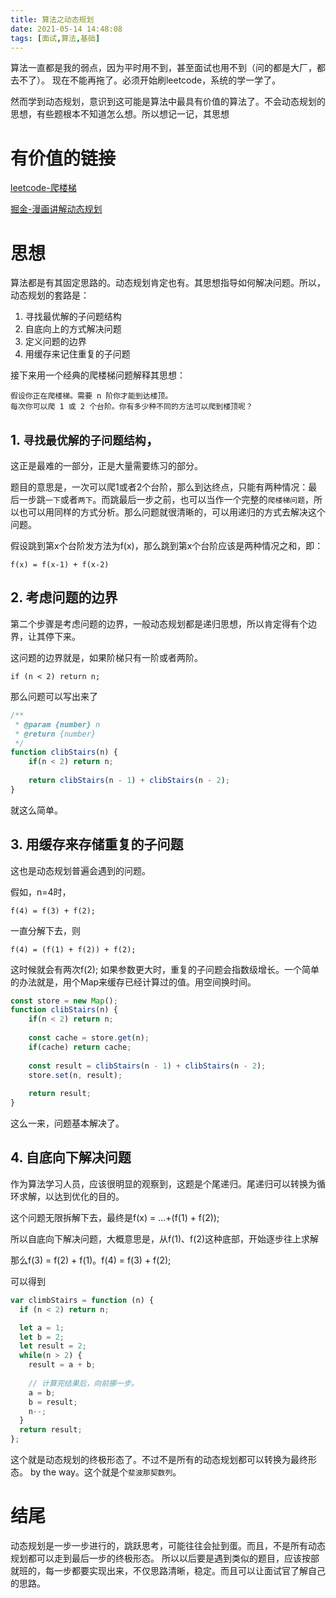 ```yaml
---
title: 算法之动态规划
date: 2021-05-14 14:48:08
tags: [面试,算法,基础]
---
```


算法一直都是我的弱点，因为平时用不到，甚至面试也用不到（问的都是大厂，都去不了）。
现在不能再拖了。必须开始刷leetcode，系统的学一学了。

然而学到动态规划，意识到这可能是算法中最具有价值的算法了。不会动态规划的思想，有些题根本不知道怎么想。所以想记一记，其思想

<!-- more -->

# 有价值的链接

[leetcode-爬楼梯](https://leetcode-cn.com/problems/climbing-stairs/)

[掘金-漫画讲解动态规划](https://juejin.cn/post/6844903520039075847)

# 思想

算法都是有其固定思路的。动态规划肯定也有。其思想指导如何解决问题。所以，动态规划的套路是：

1. 寻找最优解的子问题结构
2. 自底向上的方式解决问题
3. 定义问题的边界
4. 用缓存来记住重复的子问题

接下来用一个经典的爬楼梯问题解释其思想：

	假设你正在爬楼梯。需要 n 阶你才能到达楼顶。
	每次你可以爬 1 或 2 个台阶。你有多少种不同的方法可以爬到楼顶呢？

## 1. `寻找最优解的子问题结构`，

这正是最难的一部分，正是大量需要练习的部分。

题目的意思是，一次可以爬1或者2个台阶，那么到达终点，只能有两种情况：最后一步跳`一下`或者`两下`。而跳最后一步之前，也可以当作一个完整的`爬楼梯问题`，所以也可以用同样的方式分析。那么问题就很清晰的，可以用递归的方式去解决这个问题。

假设跳到第x个台阶发方法为f(x)，那么跳到第x个台阶应该是两种情况之和，即：

	f(x) = f(x-1) + f(x-2)
	
## 2. 考虑问题的边界

第二个步骤是考虑问题的边界，一般动态规划都是递归思想，所以肯定得有个边界，让其停下来。

这问题的边界就是，如果阶梯只有一阶或者两阶。

	if (n < 2) return n;

那么问题可以写出来了

```javascript
/**
 * @param {number} n
 * @return {number}
 */
function clibStairs(n) {
	if(n < 2) return n;
	
	return clibStairs(n - 1) + clibStairs(n - 2);
}
```

就这么简单。



## 3. 用缓存来存储重复的子问题

这也是动态规划普遍会遇到的问题。

假如，n=4时，

	f(4) = f(3) + f(2);
	
一直分解下去，则

	f(4) = (f(1) + f(2)) + f(2);

这时候就会有两次f(2);
如果参数更大时，重复的子问题会指数级增长。一个简单的办法就是，用个Map来缓存已经计算过的值。用空间换时间。

```javascript
const store = new Map();
function clibStairs(n) {
	if(n < 2) return n;
	
	const cache = store.get(n);
	if(cache) return cache;
	
	const result = clibStairs(n - 1) + clibStairs(n - 2);
	store.set(n, result);
	
	return result;
}
```

这么一来，问题基本解决了。

## 4. 自底向下解决问题

作为算法学习人员，应该很明显的观察到，这题是个尾递归。尾递归可以转换为循环求解，以达到优化的目的。

这个问题无限拆解下去，最终是f(x) = ...+(f(1) + f(2));

所以自底向下解决问题，大概意思是，从f(1)、f(2)这种底部，开始逐步往上求解

那么f(3) = f(2) + f(1)。f(4) = f(3) + f(2);

可以得到

```javascript
var climbStairs = function (n) {
  if (n < 2) return n;

  let a = 1;
  let b = 2;
  let result = 2;
  while(n > 2) {
    result = a + b;
	
	// 计算完结果后，向前挪一步。
    a = b;
    b = result;
    n--;
  } 
  return result;
};
```

这个就是动态规划的终极形态了。不过不是所有的动态规划都可以转换为最终形态。
by the way。这个就是个`斐波那契数列`。

# 结尾

动态规划是一步一步进行的，跳跃思考，可能往往会扯到蛋。而且，不是所有动态规划都可以走到最后一步的终极形态。
所以以后要是遇到类似的题目，应该按部就班的，每一步都要实现出来，不仅思路清晰，稳定。而且可以让面试官了解自己的思路。




	






